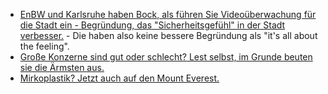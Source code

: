 * [EnBW und Karlsruhe haben Bock, als führen Sie Videoüberwachung für die Stadt ein - Begründung, das "Sicherheitsgefühl" in der Stadt verbesser.](https://netzpolitik.org/2020/energieversorger-plant-automatisierte-videoueberwachung/) - Die haben also keine bessere Begründung als "it's all about the feeling".
* [Große Konzerne sind gut oder schlecht? Lest selbst, im Grunde beuten sie die Ärmsten aus.](https://netzfrauen.org/2020/11/29/konzerne-5/)
* [Mirkoplastik? Jetzt auch auf den Mount Everest.](https://netzfrauen.org/2020/11/29/plastic-27/)
